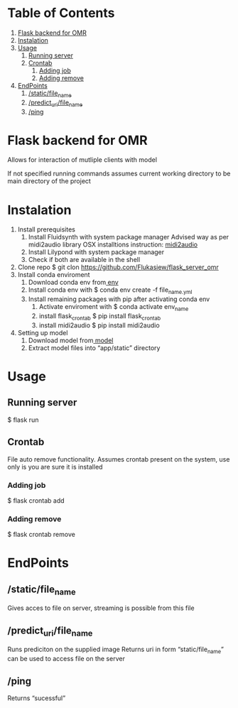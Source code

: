 
# Table of Contents

1.  [Flask backend for OMR](#org313795c)
2.  [Instalation](#orgd4954dc)
3.  [Usage](#org03ae982)
    1.  [Running server](#org59c12d5)
    2.  [Crontab](#org697c6f0)
        1.  [Adding job](#orgbc9a3be)
        2.  [Adding remove](#orgea0680a)
4.  [EndPoints](#org0e7e587)
    1.  [/static/file<sub>name</sub>](#org178e445)
    2.  [/predict<sub>uri</sub>/file<sub>name</sub>](#org1bd08c0)
    3.  [/ping](#org5411e75)



<a id="org313795c"></a>

# Flask backend for OMR

Allows for interaction of mutliple clients with model 

If not specified running commands assumes current working directory to be main directory of the project


<a id="orgd4954dc"></a>

# Instalation

1.  Install prerequisites
    1.  Install Fluidsynth with system package manager
        Advised way as per midi2audio library OSX installtions instruction: [midi2audio](https://github.com/bzamecnik/midi2audio)
    2.  Install Lilypond with system package manager
    3.  Check if both are available in the shell
2.  Clone repo
    $ git clon <https://github.com/Flukasiew/flask_server_omr>
3.  Install conda enviroment
    1.  Download conda env from[ env](https://mega.nz/file/PaYTmAQC#DuVkHPnibDdIEsluH11Hy3Qrl48eU-TToly5KsaVOJU)
    2.  Install conda env with
        $ conda env create -f file<sub>name.yml</sub>
    3.  Install remaining packages with pip after activating conda env
        1.  Activate enviroment with
            $ conda activate env<sub>name</sub>
        2.  install flask<sub>crontab</sub>
            $ pip install flask<sub>crontab</sub>
        3.  install midi2audio
            $ pip install midi2audio
4.  Setting up model
    1.  Download model from[ model](https://mega.nz/file/THRxQYhK#wDgbG21okzXli9Vr6lEyO3wi7_jumD9Otds9pvupNMc)
    2.  Extract model files into &ldquo;app/static&rdquo; directory


<a id="org03ae982"></a>

# Usage


<a id="org59c12d5"></a>

## Running server

$ flask run


<a id="org697c6f0"></a>

## Crontab

File auto remove functionality. 
Assumes crontab present on the system, use only is you are sure it is installed


<a id="orgbc9a3be"></a>

### Adding job

$ flask crontab add


<a id="orgea0680a"></a>

### Adding remove

$ flask crontab remove


<a id="org0e7e587"></a>

# EndPoints


<a id="org178e445"></a>

## /static/file<sub>name</sub>

Gives acces to file on server, streaming is possible from this file


<a id="org1bd08c0"></a>

## /predict<sub>uri</sub>/file<sub>name</sub>

Runs prediciton on the supplied image
Returns uri in form &ldquo;static/file<sub>name</sub>&rdquo; can be used to access file on the server


<a id="org5411e75"></a>

## /ping

Returns &ldquo;sucessful&rdquo;

